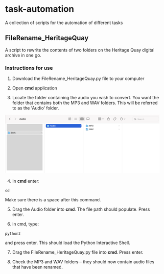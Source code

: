# task-automation
A collection of scripts for the automation of different tasks

## FileRename_HeritageQuay
A script to rewrite the contents of two folders on the Heritage Quay digital archive in one go. 

### Instructions for use 
1. Download the FileRename_HeritageQuay.py file to your computer

2. Open **cmd** application 

3. Locate the folder containing the audio you wish to convert. You want the folder that contains both the MP3 and WAV folders. This will be referred to as the 'Audio' folder. 

![Example file directory structure](/images/source_folder.png)

4. In **cmd** enter: 

```
cd 
```

Make sure there is a space after this command.

5. Drag the Audio folder into **cmd**. The file path should populate. Press enter. 

6. in cmd, type:

```
python3
```

and press enter. This should load the Python Interactive Shell. 

7. Drag the FileRename_HeritageQuay.py file into **cmd**. Press enter. 

8. Check the MP3 and WAV folders – they should now contain audio files that have been renamed. 